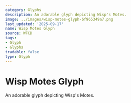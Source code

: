 ```yaml
---
category: Glyphs
description: An adorable glyph depicting Wisp's Motes.
image: ../images/wisp-motes-glyph-6f965349a7.png
last_updated: '2025-09-17'
name: Wisp Motes Glyph
source: WFCD
tags:
- Glyph
- Glyphs
tradable: false
type: Glyph
---
```


# Wisp Motes Glyph

An adorable glyph depicting Wisp's Motes.

